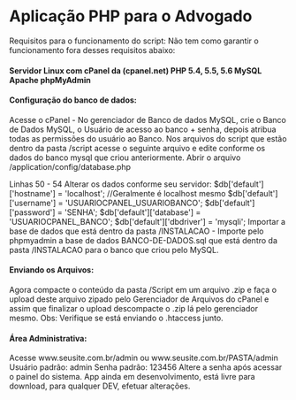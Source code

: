 # Aplicação PHP para o Advogado

Requisitos para o funcionamento do script:
Não tem como garantir o funcionamento fora desses requisitos abaixo:

<h4> Servidor Linux com cPanel da (cpanel.net)
 PHP 5.4, 5.5, 5.6
 MySQL
 Apache
 phpMyAdmin</h4>

<h4>Configuração do banco de dados:</h4>
<p>Acesse o cPanel - No gerenciador de Banco de dados MySQL, crie o Banco de Dados MySQL, o
Usuário de acesso ao banco + senha, depois atribua todas as permissões do usuário ao Banco.
Nos arquivos do script que estão dentro da pasta /script acesse o seguinte arquivo e edite conforme
os dados do banco mysql que criou anteriormente.
Abrir o arquivo /application/config/database.php</p>
<p>Linhas 50 - 54
Alterar os dados conforme seu servidor:
$db['default']['hostname'] = 'localhost'; //Geralmente é localhost mesmo
$db['default']['username'] = 'USUARIOCPANEL_USUARIOBANCO';
$db['default']['password'] = 'SENHA';
$db['default']['database'] = 'USUARIOCPANEL_BANCO';
$db['default']['dbdriver'] = 'mysqli';
Importar a base de dados que está dentro da pasta /INSTALACAO
- Importe pelo phpmyadmin a base de dados BANCO-DE-DADOS.sql que está dentro da pasta
/INSTALACAO para o banco que criou pelo MySQL.</p>
<h4>Enviando os Arquivos:</h4>

<p>Agora compacte o conteúdo da pasta /Script em um arquivo .zip e faça o upload deste arquivo
zipado pelo Gerenciador de Arquivos do cPanel e assim que finalizar o upload descompacte o .zip lá
 pelo gerenciador mesmo. Obs: Verifique se está enviando o .htaccess junto. </p>

<h4>Área Administrativa:</h4>
<p>Acesse www.seusite.com.br/admin ou www.seusite.com.br/PASTA/admin
Usuário padrão: admin
Senha padrão: 123456
Altere a senha após acessar o painel do sistema.
 App  ainda em desenvolvimento, está livre para download, para qualquer DEV, efetuar alterações.</p>
